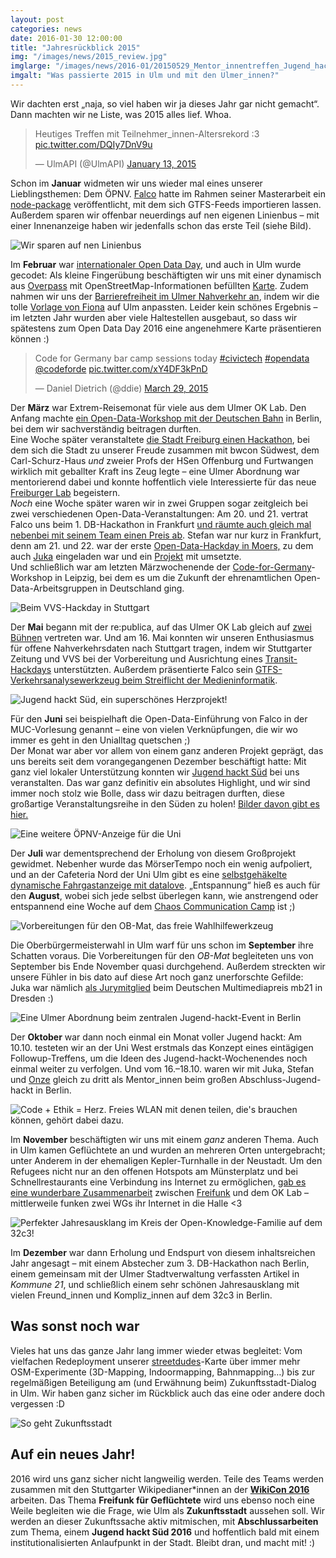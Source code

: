 ```yaml
---
layout: post
categories: news
date: 2016-01-30 12:00:00
title: "Jahresrückblick 2015"
img: "/images/news/2015_review.jpg"
imglarge: "/images/news/2016-01/20150529_Mentor_innentreffen_Jugend_hackt_Sued.jpg"
imgalt: "Was passierte 2015 in Ulm und mit den Ulmer_innen?"
---
```


Wir dachten erst „naja, so viel haben wir ja dieses Jahr gar nicht gemacht“. Dann machten wir ne Liste, was 2015 alles lief. Whoa.

<blockquote class="twitter-tweet" lang="en"><p lang="de" dir="ltr">Heutiges Treffen mit Teilnehmer_innen-Altersrekord :3 <a href="http://t.co/DQIy7DnV9u">pic.twitter.com/DQIy7DnV9u</a></p>&mdash; UlmAPI (@UlmAPI) <a href="https://twitter.com/UlmAPI/status/555066735905505280">January 13, 2015</a></blockquote>
<script async src="//platform.twitter.com/widgets.js" charset="utf-8"></script>

Schon im **Januar** widmeten wir uns wieder mal eines unserer Lieblingsthemen: Dem ÖPNV. [Falco](http://falco.io/) hatte im Rahmen seiner Masterarbeit ein [node-package](https://www.npmjs.com/package/transportation) veröffentlicht, mit dem sich GTFS-Feeds importieren lassen. Außerdem sparen wir offenbar neuerdings auf nen eigenen Linienbus – mit einer Innenanzeige haben wir jedenfalls schon das erste Teil (siehe Bild).

![Wir sparen auf nen Linienbus](/images/news/2016-01/20150327_linienbus.jpg)

Im **Februar** war [internationaler Open Data Day](http://de.opendataday.org/), und auch in Ulm wurde gecodet: Als kleine Fingerübung beschäftigten wir uns mit einer dynamisch aus [Overpass](http://wiki.openstreetmap.org/wiki/Overpass_API) mit OpenStreetMap-Informationen befüllten [Karte](http://www.ulmapi.de/uulm-map). Zudem nahmen wir uns der [Barrierefreiheit im Ulmer Nahverkehr an](http://www.ulmapi.de/access_map/), indem wir die tolle [Vorlage von Fiona](https://github.com/arduina/access_map) auf Ulm anpassten. Leider kein schönes Ergebnis – im letzten Jahr wurden aber viele Haltestellen ausgebaut, so dass wir spätestens zum Open Data Day 2016 eine angenehmere Karte präsentieren können :)

<blockquote class="twitter-tweet" lang="en"><p lang="en" dir="ltr">Code for Germany bar camp sessions today <a href="https://twitter.com/hashtag/civictech?src=hash">#civictech</a> <a href="https://twitter.com/hashtag/opendata?src=hash">#opendata</a> <a href="https://twitter.com/codeforde">@codeforde</a> <a href="http://t.co/xY4DF3kPnD">pic.twitter.com/xY4DF3kPnD</a></p>&mdash; Daniel Dietrich (@ddie) <a href="https://twitter.com/ddie/status/582102331304607745">March 29, 2015</a></blockquote>

Der **März** war Extrem-Reisemonat für viele aus dem Ulmer OK Lab. Den Anfang machte [ein Open-Data-Workshop mit der Deutschen Bahn](http://stefan.bloggt.es/2015/04/vier-wochenenden-voller-open-data/) in Berlin, bei dem wir sachverständig beitragen durften.  
Eine Woche später veranstaltete [die Stadt Freiburg einen Hackathon](https://www.hackathon-freiburg.de/), bei dem sich die Stadt zu unserer Freude zusammen mit bwcon Südwest, dem Carl-Schurz-Haus *und* zweier Profs der HSen Offenburg und Furtwangen wirklich mit geballter Kraft ins Zeug legte – eine Ulmer Abordnung war mentorierend dabei und konnte hoffentlich viele Interessierte für das neue [Freiburger Lab](http://codefor.de/freiburg/) begeistern.  
*Noch* eine Woche später waren wir in zwei Gruppen sogar zeitgleich bei zwei verschiedenen Open-Data-Veranstaltungen: Am 20. und 21. vertrat Falco uns beim 1. DB-Hackathon in Frankfurt [und räumte auch gleich mal nebenbei mit seinem Team einen Preis ab](/news/2015/04/02/datalove-bei-der-bahn.html). Stefan war nur kurz in Frankfurt, denn am 21. und 22. war der erste [Open-Data-Hackday in Moers,](http://hackday.moers.de/) zu dem auch [Juka](https://twitter.com/gruenzeug) eingeladen war und ein [Projekt](http://www.ulmapi.de/MoerserTempo) mit umsetzte.  
Und schließlich war am letzten Märzwochenende der [Code-for-Germany](http://www.codefor.de)-Workshop in Leipzig, bei dem es um die Zukunft der ehrenamtlichen Open-Data-Arbeitsgruppen in Deutschland ging.

![Beim VVS-Hackday in Stuttgart](/images/news/2016-01/20150516_VVS-Hackday_Stuttgart.jpg)

Der **Mai** begann mit der re:publica, auf das Ulmer OK Lab gleich auf [zwei](https://re-publica.de/en/file/republica-2015-code-week-award-digitale-kompetenz-durch-kreatives-programmieren-bei-kindern) [Bühnen](https://re-publica.de/session/public-transit-people-people) vertreten war. Und am 16. Mai konnten wir unseren Enthusiasmus für offene Nahverkehrsdaten nach Stuttgart tragen, indem wir Stuttgarter Zeitung und VVS bei der Vorbereitung und Ausrichtung eines [Transit-Hackdays](http://www.stuttgarter-zeitung.de/openvvs) unterstützten. Außerdem präsentierte Falco sein [GTFS-Verkehrsanalysewerkzeug beim Streiflicht der Medieninformatik](https://www.youtube.com/watch?v=-xGbdpyG-yk).

![Jugend hackt Süd, ein superschönes Herzprojekt!](/images/news/2016-01/20150612_Jugend_hackt_Sued.jpg)

Für den **Juni** sei beispielhaft die Open-Data-Einführung von Falco in der MUC-Vorlesung genannt – eine von vielen Verknüpfungen, die wir wo immer es geht in den Unialltag quetschen ;)  
Der Monat war aber vor allem von einem ganz anderen Projekt geprägt, das uns bereits seit dem vorangegangenen Dezember beschäftigt hatte: Mit ganz viel lokaler Unterstützung konnten wir [Jugend hackt Süd](http://jugendhackt.de/sued) bei uns veranstalten. Das war ganz definitiv ein absolutes Highlight, und wir sind immer noch stolz wie Bolle, dass wir dazu beitragen durften, diese großartige Veranstaltungsreihe in den Süden zu holen! [Bilder davon gibt es hier.](https://www.flickr.com/photos/okfde/sets/72157654508365302)

![Eine weitere ÖPNV-Anzeige für die Uni](/images/news/2016-01/20150702_DFI_Uni_Ulm.jpg)

Der **Juli** war dementsprechend der Erholung von diesem Großprojekt gewidmet. Nebenher wurde das MörserTempo noch ein wenig aufpoliert, und an der Cafeteria Nord der Uni Ulm gibt es eine [selbstgehäkelte dynamische Fahrgastanzeige mit datalove](http://www.uni-ulm.de/stuve/struktur/referate/mobil/einzelansicht-nachrichten/article/verspaetung-hier-siehst-dus.html). „Entspannung“ hieß es auch für den **August**, wobei sich jede selbst überlegen kann, wie anstrengend oder entspannend eine Woche auf dem [Chaos Communication Camp](http://stefan.bloggt.es/2015/08/exzellenzinitiative-cccamp15/) ist ;)

![Vorbereitungen für den OB-Mat, das freie Wahlhilfewerkzeug](/images/news/2016-01/20150907_OB-Mat.jpg)

Die Oberbürgermeisterwahl in Ulm warf für uns schon im **September** ihre Schatten voraus. Die Vorbereitungen für den *OB-Mat* begleiteten uns von September bis Ende November quasi durchgehend. Außerdem streckten wir unsere Fühler in bis dato auf diese Art noch ganz unerforschte Gefilde: Juka war nämlich [als Jurymitglied](https://www.facebook.com/datalove.ulm/photos/a.317962998268826.76261.264350680296725/996753930389726/?type=3&permPage=1) beim Deutschen Multimediapreis mb21 in Dresden :)

![Eine Ulmer Abordnung beim zentralen Jugend-hackt-Event in Berlin](/images/news/2016-01/20151016_Bei_Jugend_hackt_in_Berlin.jpg)

Der **Oktober** war dann noch einmal ein Monat voller Jugend hackt: Am 10.10. testeten wir an der Uni West erstmals das Konzept eines eintägigen Followup-Treffens, um die Ideen des Jugend-hackt-Wochenendes noch einmal weiter zu verfolgen. Und vom 16.–18.10. waren wir mit Juka, Stefan und [Onze](https://twitter.com/on_ze) gleich zu dritt als Mentor\_innen beim großen Abschluss-Jugend-hackt in Berlin.

![Code + Ethik = Herz. Freies WLAN mit denen teilen, die's brauchen können, gehört dabei dazu.](/images/news/2016-01/20151114_freifunk.jpg)

Im **November** beschäftigten wir uns mit einem _ganz_ anderen Thema. Auch in Ulm kamen Geflüchtete an und wurden an mehreren Orten untergebracht; unter Anderem in der ehemaligen Kepler-Turnhalle in der Neustadt. Um den Refugees nicht nur an den offenen Hotspots am Münsterplatz und bei Schnellrestaurants eine Verbindung ins Internet zu ermöglichen, [gab es eine wunderbare Zusammenarbeit](http://stefan.bloggt.es/2015/11/freifunk-fuer-gefluechtete-in-ulm/) zwischen [Freifunk](https://ulm.freifunk.net) und dem OK Lab – mittlerweile funken zwei WGs ihr Internet in die Halle &lt;3

![Perfekter Jahresausklang im Kreis der Open-Knowledge-Familie auf dem 32c3!](/images/news/2016-01/20151230_32c3.jpg)

Im **Dezember** war dann Erholung und Endspurt von diesem inhaltsreichen Jahr angesagt – mit einem Abstecher zum 3. DB-Hackathon nach Berlin, einem gemeinsam mit der Ulmer Stadtverwaltung verfassten Artikel in _Kommune 21_, und schließlich einem sehr schönen Jahresausklang mit vielen Freund\_innen und Kompliz\_innen auf dem 32c3 in Berlin.

## Was sonst noch war

Vieles hat uns das ganze Jahr lang immer wieder etwas begleitet: Vom vielfachen Redeployment unserer [streetdudes](http://www.ulmapi.de/streetdudes/)-Karte über immer mehr OSM-Experimente (3D-Mapping, Indoormapping, Bahnmapping…) bis zur regelmäßigen Beteiligung am (und Erwähnung beim) Zukunftsstadt-Dialog in Ulm. Wir haben ganz sicher im Rückblick auch das eine oder andere doch vergessen :D

![So geht Zukunftsstadt](/images/news/2016-01/20151111_Zukunftsstadt_Ulm.jpg)

## Auf ein neues Jahr!

2016 wird uns ganz sicher nicht langweilig werden. Teile des Teams werden zusammen mit den Stuttgarter Wikipedianer\*innen an der [**WikiCon 2016**](https://de.wikipedia.org/wiki/Wikipedia:WikiCon_2016) arbeiten. Das Thema **Freifunk für Geflüchtete** wird uns ebenso noch eine Weile begleiten wie die Frage, wie Ulm als **Zukunftsstadt** aussehen soll. Wir werden an dieser Zukunftssache aktiv mitmischen, mit **Abschlussarbeiten** zum Thema, einem **Jugend hackt Süd 2016** und hoffentlich bald mit einem institutionalisierten Anlaufpunkt in der Stadt. Bleibt dran, und macht mit! :)



